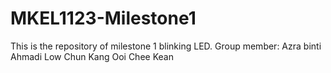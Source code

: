 # MKEL1123-Milestone1
This is the repository of milestone 1 blinking LED.
Group member: Azra binti Ahmadi
              Low Chun Kang
              Ooi Chee Kean
